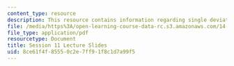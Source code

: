 ```yaml
---
content_type: resource
description: This resource contains information regarding single deviation-principle.
file: /media/https%3A/open-learning-course-data-rc.s3.amazonaws.com/14-12-economic-applications-of-game-theory-fall-2012/8ce61f4f85550c2e7ff91f8c1d7a99f5_MIT14_12F12_slides11.pdf
file_type: application/pdf
resourcetype: Document
title: Session 11 Lecture Slides
uid: 8ce61f4f-8555-0c2e-7ff9-1f8c1d7a99f5
---
```

